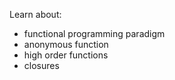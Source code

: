 Learn about:
- functional programming paradigm
- anonymous function
- high order functions
- closures